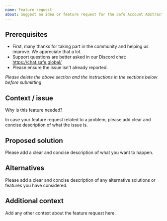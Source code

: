 ```yaml
---
name: Feature request
about: Suggest an idea or feature request for the Safe Account Abstraction SDK
---
```


## Prerequisites

- First, many thanks for taking part in the community and helping us improve. We appreciate that a lot.
- Support questions are better asked in our Discord chat: https://chat.safe.global/
- Please ensure the issue isn't already reported.

_Please delete the above section and the instructions in the sections below before submitting_

## Context / issue

Why is this feature needed?

In case your feature request related to a problem, please add clear and concise description of what the issue is.

## Proposed solution

Please add a clear and concise description of what you want to happen.

## Alternatives

Please add a clear and concise description of any alternative solutions or features you have considered.

## Additional context

Add any other context about the feature request here.
